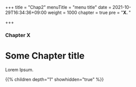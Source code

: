 +++
title = "Chap2"
menuTitle = "menu title"
date = 2021-10-29T16:34:36+09:00
weight = 1000
chapter = true
pre = "<b>X. </b>"

+++

### Chapter X

# Some Chapter title

Lorem Ipsum.

{{% children depth="1" showhidden="true" %}}
